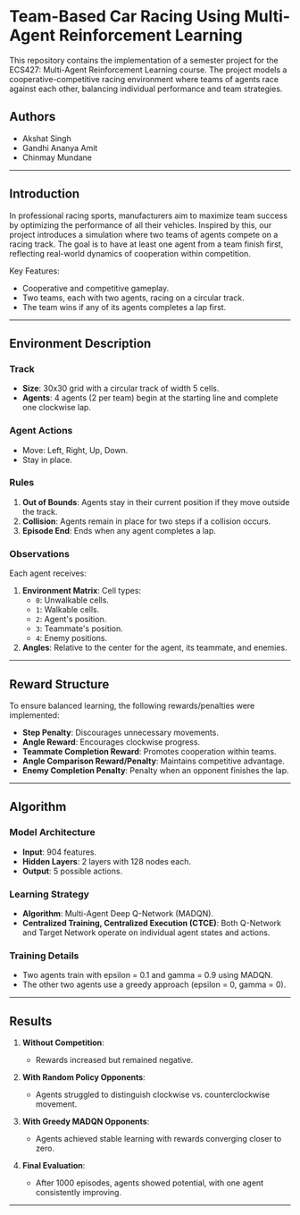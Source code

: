 # Team-Based Car Racing Using Multi-Agent Reinforcement Learning

This repository contains the implementation of a semester project for the ECS427: Multi-Agent Reinforcement Learning course. The project models a cooperative-competitive racing environment where teams of agents race against each other, balancing individual performance and team strategies.

## Authors
- Akshat Singh
- Gandhi Ananya Amit
- Chinmay Mundane

---

## Introduction

In professional racing sports, manufacturers aim to maximize team success by optimizing the performance of all their vehicles. Inspired by this, our project introduces a simulation where two teams of agents compete on a racing track. The goal is to have at least one agent from a team finish first, reflecting real-world dynamics of cooperation within competition.

Key Features:
- Cooperative and competitive gameplay.
- Two teams, each with two agents, racing on a circular track.
- The team wins if any of its agents completes a lap first.

---

## Environment Description

### Track
- **Size**: 30x30 grid with a circular track of width 5 cells.
- **Agents**: 4 agents (2 per team) begin at the starting line and complete one clockwise lap.

### Agent Actions
- Move: Left, Right, Up, Down.
- Stay in place.

### Rules
1. **Out of Bounds**: Agents stay in their current position if they move outside the track.
2. **Collision**: Agents remain in place for two steps if a collision occurs.
3. **Episode End**: Ends when any agent completes a lap.

### Observations
Each agent receives:
1. **Environment Matrix**: Cell types:
   - `0`: Unwalkable cells.
   - `1`: Walkable cells.
   - `2`: Agent's position.
   - `3`: Teammate's position.
   - `4`: Enemy positions.
2. **Angles**: Relative to the center for the agent, its teammate, and enemies.

---

## Reward Structure

To ensure balanced learning, the following rewards/penalties were implemented:
- **Step Penalty**: Discourages unnecessary movements.
- **Angle Reward**: Encourages clockwise progress.
- **Teammate Completion Reward**: Promotes cooperation within teams.
- **Angle Comparison Reward/Penalty**: Maintains competitive advantage.
- **Enemy Completion Penalty**: Penalty when an opponent finishes the lap.

---

## Algorithm

### Model Architecture
- **Input**: 904 features.
- **Hidden Layers**: 2 layers with 128 nodes each.
- **Output**: 5 possible actions.

### Learning Strategy
- **Algorithm**: Multi-Agent Deep Q-Network (MADQN).
- **Centralized Training, Centralized Execution (CTCE)**: Both Q-Network and Target Network operate on individual agent states and actions.

### Training Details
- Two agents train with epsilon = 0.1 and gamma = 0.9 using MADQN.
- The other two agents use a greedy approach (epsilon = 0, gamma = 0).

---

## Results

1. **Without Competition**:
   - Rewards increased but remained negative.

2. **With Random Policy Opponents**:
   - Agents struggled to distinguish clockwise vs. counterclockwise movement.

3. **With Greedy MADQN Opponents**:
   - Agents achieved stable learning with rewards converging closer to zero.

4. **Final Evaluation**:
   - After 1000 episodes, agents showed potential, with one agent consistently improving.

-------------

